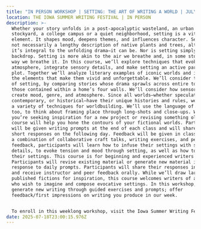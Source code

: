 ```yaml
---
title: "IN PERSON WORKSHOP | SETTING: THE ART OF WRITING A WORLD | JULY 13 - 18"
location: THE IOWA SUMMER WRITING FESTIVAL | IN PERSON
description: >-
  Whether your story unfolds in a post-apocalyptic wasteland, an urban
  stockyard, a college campus or a quiet neighborhood, setting is a vital
  element. It shapes mood, deepens themes, and influences character. Setting is
  not necessarily a lengthy description of native plants and trees, although—if
  it’s integral to the unfolding drama—it can be. Nor is setting simply a
  backdrop. Setting is more akin to the air we breathe and, in some stories, the
  way we breathe it. In this course, we’ll explore techniques that evoke
  atmosphere, integrate sensory details, and make setting an active part of the
  plot. Together we’ll analyze literary examples of iconic worlds and identify
  the elements that make them vivid and unforgettable. We’ll consider the scope
  of setting, by comparing stories whose drama sprawls across entire towns to
  those contained within a home’s four walls. We’ll consider how sensory details
  create mood, genre, and atmosphere. Since all worlds—whether speculative,
  contemporary, or historical—have their unique histories and rules, we’ll study
  a variety of techniques for worldbuilding. We’ll use the language of film,
  too, to think about framing place through long-shots and close-ups. Whether
  you’re seeking inspiration for a new project or revising something old, this
  course will help you hone the contours of your fictional worlds. Participants
  will be given writing prompts at the end of each class and will share their
  short responses on the following day. Feedback will be given in class. Through
  a combination of collaborative craft talks, writing exercises, and peer
  feedback, participants will learn how to infuse their settings with sensual
  details, to evoke tension and mood through setting, as well as how to frame
  their settings. This course is for beginning and experienced writers alike.
  Participants will revise existing material or generate new material in
  response to daily prompts. Participants will share their responses in class
  and receive instructor and peer feedback orally. While we’ll draw largely on
  published fictions for inspiration, this course welcomes writers of all genres
  who wish to imagine and compose evocative settings. In this workshop, we will
  generate new writing through guided exercises and prompts; offer
  feedback/first impressions on writing you produce in our week.


  To enroll in this weeklong workshop, visit the Iowa Summer Writing Festival: [link](https://iowasummerwritingfestival.uiowa.edu/events/1766/setting-art-writing-world) 
date: 2025-07-18T23:00:15.976Z
---
```

